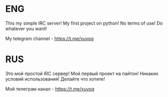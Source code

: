 # ENG

This my simple IRC server!
My first project on python!
No terms of use! Do whatever you want!

My telegram channel - https://t.me/xuvoq

# RUS

Это мой простой IRC сервер!
Мой первый проект на пайтон!
Никаких условий использования! Делайте что хотите!

Мой телеграм канал - https://t.me/xuvoq